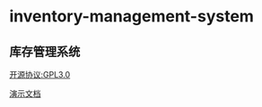 # inventory-management-system

## 库存管理系统

[开源协议:GPL3.0](https://github.com/wkmyws/inventory-management-system/blob/master/LICENSE)

[演示文档](https://github.com/wkmyws/inventory-management-system/blob/master/readme.pdf)
